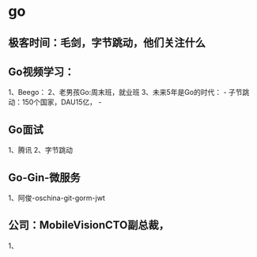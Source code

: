 

# go 

## 极客时间：毛剑，字节跳动，他们关注什么

## Go视频学习：
1、Beego：
2、老男孩Go:周末班，就业班
3、未来5年是Go的时代：
    - 子节跳动：150个国家，DAU15亿，
    - 

## Go面试
1、腾讯
2、字节跳动 

## Go-Gin-微服务
1、阿俊-oschina-git-gorm-jwt


## 公司：MobileVisionCTO副总裁，
1、
